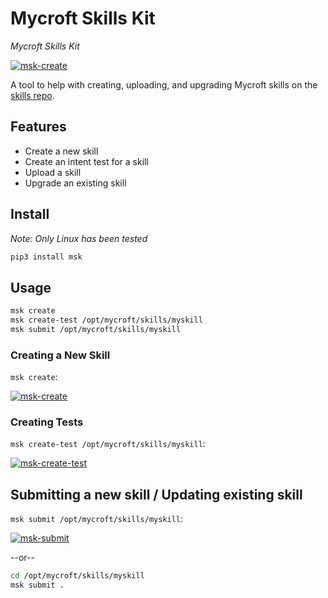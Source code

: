 # Mycroft Skills Kit

*Mycroft Skills Kit*

[![msk-create](https://images2.imgbox.com/ab/25/6kbqKbXh_o.gif)](https://asciinema.org/a/X5pWLPOpsMLUPYp5kgswNm5Zu?speed=1.5)

A tool to help with creating, uploading, and upgrading Mycroft skills on the
[skills repo](https://github.com/mycroftai/mycroft-skills).

## Features

 - Create a new skill
 - Create an intent test for a skill
 - Upload a skill
 - Upgrade an existing skill

## Install

*Note: Only Linux has been tested*

```bash
pip3 install msk
```

## Usage

```bash
msk create
msk create-test /opt/mycroft/skills/myskill
msk submit /opt/mycroft/skills/myskill
```
### Creating a New Skill

`msk create`:

[![msk-create](https://images2.imgbox.com/ab/25/6kbqKbXh_o.gif)](https://asciinema.org/a/X5pWLPOpsMLUPYp5kgswNm5Zu?speed=1.5)

### Creating Tests

`msk create-test /opt/mycroft/skills/myskill`:

[![msk-create-test](https://images2.imgbox.com/9c/c8/gLRS7xuL_o.gif)](https://asciinema.org/a/Ayzaj6QJbKGBfs2eIQWr11idH?speed=1.5)

## Submitting a new skill / Updating existing skill

`msk submit /opt/mycroft/skills/myskill`:

[![msk-submit](https://images2.imgbox.com/7a/5f/RcBxgLXc_o.gif)](https://asciinema.org/a/242108)

 --or--

```bash
cd /opt/mycroft/skills/myskill
msk submit .
```
